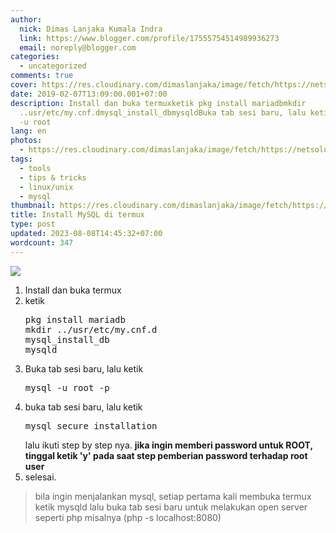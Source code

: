 ```yaml
---
author:
  nick: Dimas Lanjaka Kumala Indra
  link: https://www.blogger.com/profile/17555754514989936273
  email: noreply@blogger.com
categories:
  - uncategorized
comments: true
cover: https://res.cloudinary.com/dimaslanjaka/image/fetch/https://netsolutions.net.au/wp-content/uploads/2015/07/mysql-mariadb-795x480.png
date: 2019-02-07T13:09:00.001+07:00
description: Install dan buka termuxketik pkg install mariadbmkdir
  ..usr/etc/my.cnf.dmysql_install_dbmysqldBuka tab sesi baru, lalu ketik mysql
  -u root
lang: en
photos:
  - https://res.cloudinary.com/dimaslanjaka/image/fetch/https://netsolutions.net.au/wp-content/uploads/2015/07/mysql-mariadb-795x480.png
tags:
  - tools
  - tips & tricks
  - linux/unix
  - mysql
thumbnail: https://res.cloudinary.com/dimaslanjaka/image/fetch/https://netsolutions.net.au/wp-content/uploads/2015/07/mysql-mariadb-795x480.png
title: Install MySQL di termux
type: post
updated: 2023-08-08T14:45:32+07:00
wordcount: 347
---
```


<div dir="ltrx" style="text-align: left;" trbidi="on"><img src="https://res.cloudinary.com/dimaslanjaka/image/fetch/https://netsolutions.net.au/wp-content/uploads/2015/07/mysql-mariadb-795x480.png"><ol style="text-align: left;"><li>Install dan buka termux</li><li>ketik <pre>pkg install mariadb<br>mkdir ../usr/etc/my.cnf.d<br>mysql_install_db<br>mysqld<br></pre></li><li>Buka tab sesi baru, lalu ketik <pre id="pre">mysql -u root -p<br></pre></li><li> buka tab sesi baru, lalu ketik  <pre id="pre">mysql_secure_installation</pre>lalu ikuti step by step nya. <b>jika ingin memberi password untuk ROOT, tinggal ketik 'y' pada saat step pemberian password terhadap root user</b></li><li>selesai.</li></ol><blockquote class="tr_bq">bila ingin menjalankan mysql, setiap pertama kali membuka termux ketik mysqld lalu buka tab sesi baru untuk melakukan open server seperti php misalnya (php -s localhost:8080)</blockquote></div>
